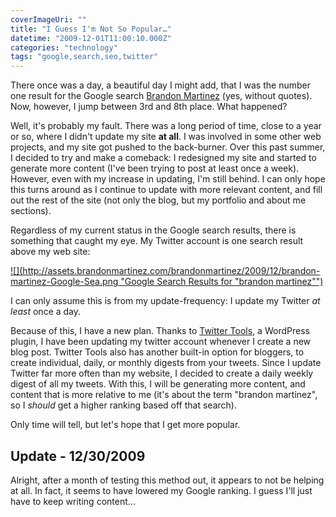 ```yaml
---
coverImageUri: ""
title: "I Guess I'm Not So Popular…"
datetime: "2009-12-01T11:00:10.000Z"
categories: "technology"
tags: "google,search,seo,twitter"
---
```


There once was a day, a beautiful day I might add, that I was the number one result for the Google search [Brandon Martinez](http://www.google.com/search?hl=en&source=hp&q=Brandon+Martinez&aq=f&oq=&aqi=g10) (yes, without quotes). Now, however, I jump between 3rd and 8th place. What happened?

Well, it's probably my fault. There was a long period of time, close to a year or so, where I didn't update my site **at all**. I was involved in some other web projects, and my site got pushed to the back-burner. Over this past summer, I decided to try and make a comeback: I redesigned my site and started to generate more content (I've been trying to post at least once a week). However, even with my increase in updating, I'm still behind. I can only hope this turns around as I continue to update with more relevant content, and fill out the rest of the site (not only the blog, but my portfolio and about me sections).

Regardless of my current status in the Google search results, there is something that caught my eye. My Twitter account is one search result above my web site:

[![](http://assets.brandonmartinez.com/brandonmartinez/2009/12/brandon-martinez-Google-Sea.png "Google Search Results for "brandon martinez"")](http://assets.brandonmartinez.com/brandonmartinez/2009/12/brandon-martinez-Google-Sea.png)

I can only assume this is from my update-frequency: I update my Twitter _at least_ once a day.

Because of this, I have a new plan. Thanks to [Twitter Tools](http://wordpress.org/extend/plugins/twitter-tools/), a WordPress plugin, I have been updating my twitter account whenever I create a new blog post. Twitter Tools also has another built-in option for bloggers, to create individual, daily, or monthly digests from your tweets. Since I update Twitter far more often than my website, I decided to create a daily weekly digest of all my tweets. With this, I will be generating more content, and content that is more relative to me (it's about the term "brandon martinez", so I _should_ get a higher ranking based off that search).

Only time will tell, but let's hope that I get more popular.

## Update - 12/30/2009

Alright, after a month of testing this method out, it appears to not be helping at all. In fact, it seems to have lowered my Google ranking. I guess I'll just have to keep writing content…
